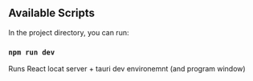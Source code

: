 ## Available Scripts

In the project directory, you can run:

### `npm run dev`

Runs React locat server + tauri dev environemnt (and program window)